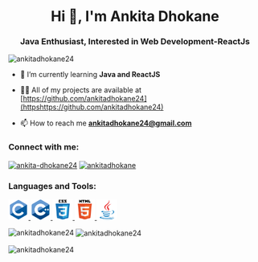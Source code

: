 <h1 align="center">Hi 👋, I'm Ankita Dhokane</h1>
<h3 align="center">Java Enthusiast, Interested in Web Development-ReactJs</h3>

<p align="left"> <img src="https://komarev.com/ghpvc/?username=ankitadhokane24&label=Profile%20views&color=0e75b6&style=flat" alt="ankitadhokane24" /> </p>

- 🌱 I’m currently learning **Java and ReactJS**

- 👨‍💻 All of my projects are available at [https://github.com/ankitadhokane24](httpshttps://github.com/ankitadhokane24)

- 📫 How to reach me **ankitadhokane24@gmail.com**

<h3 align="left">Connect with me:</h3>
<p align="left">
<a href="https://linkedin.com/in/ankita-dhokane24" target="blank"><img align="center" src="https://raw.githubusercontent.com/rahuldkjain/github-profile-readme-generator/master/src/images/icons/Social/linked-in-alt.svg" alt="ankita-dhokane24" height="30" width="40" /></a>
<a href="https://www.hackerrank.com/ankitadhokane" target="blank"><img align="center" src="https://raw.githubusercontent.com/rahuldkjain/github-profile-readme-generator/master/src/images/icons/Social/hackerrank.svg" alt="ankitadhokane" height="30" width="40" /></a>
</p>

<h3 align="left">Languages and Tools:</h3>
<p align="left"> <a href="https://www.cprogramming.com/" target="_blank" rel="noreferrer"> <img src="https://raw.githubusercontent.com/devicons/devicon/master/icons/c/c-original.svg" alt="c" width="40" height="40"/> </a> <a href="https://www.w3schools.com/cpp/" target="_blank" rel="noreferrer"> <img src="https://raw.githubusercontent.com/devicons/devicon/master/icons/cplusplus/cplusplus-original.svg" alt="cplusplus" width="40" height="40"/> </a> <a href="https://www.w3schools.com/css/" target="_blank" rel="noreferrer"> <img src="https://raw.githubusercontent.com/devicons/devicon/master/icons/css3/css3-original-wordmark.svg" alt="css3" width="40" height="40"/> </a> <a href="https://www.w3.org/html/" target="_blank" rel="noreferrer"> <img src="https://raw.githubusercontent.com/devicons/devicon/master/icons/html5/html5-original-wordmark.svg" alt="html5" width="40" height="40"/> </a> <a href="https://www.java.com" target="_blank" rel="noreferrer"> <img src="https://raw.githubusercontent.com/devicons/devicon/master/icons/java/java-original.svg" alt="java" width="40" height="40"/> </a> </p>

<p><img align="left" src="https://github-readme-stats.vercel.app/api/top-langs?username=ankitadhokane24&show_icons=true&locale=en&layout=compact" alt="ankitadhokane24" /></p>

<p>&nbsp;<img align="center" src="https://github-readme-stats.vercel.app/api?username=ankitadhokane24&show_icons=true&locale=en" alt="ankitadhokane24" /></p>

<p><img align="center" src="https://github-readme-streak-stats.herokuapp.com/?user=ankitadhokane24&" alt="ankitadhokane24" /></p>
